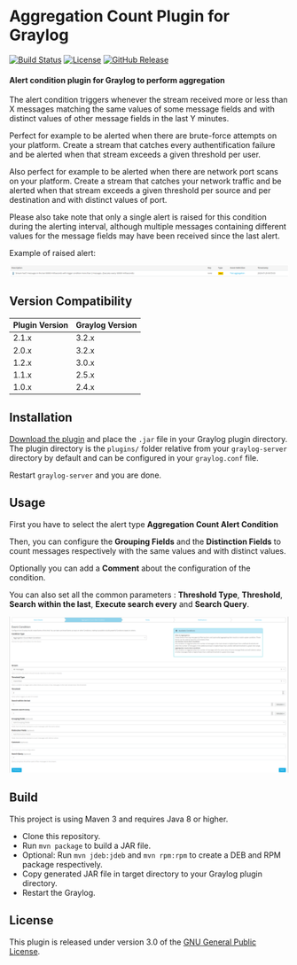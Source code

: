 # Aggregation Count Plugin for Graylog

[![Build Status](https://travis-ci.org/airbus-cyber/graylog-plugin-aggregation-count.svg?branch=master)](https://travis-ci.org/airbus-cyber/graylog-plugin-aggregation-count)
[![License](https://img.shields.io/badge/license-GPL--3.0-orange.svg)](https://www.gnu.org/licenses/gpl-3.0.txt)
[![GitHub Release](https://img.shields.io/badge/release-v2.1.2-blue.svg)](https://github.com/airbus-cyber/graylog-plugin-aggregation-count/releases)

#### Alert condition plugin for Graylog to perform aggregation

The alert condition triggers whenever the stream received more or less than X messages matching the same values of some message fields and with distinct values of other message fields in the last Y minutes.

Perfect for example to be alerted when there are brute-force attempts on your platform. Create a stream that catches every authentification failure and be alerted when that stream exceeds a given threshold per user.

Also perfect for example to be alerted when there are network port scans on your platform. Create a stream that catches your network traffic and be alerted when that stream exceeds a given threshold per source and per destination and with distinct values of port.

Please also take note that only a single alert is raised for this condition during the alerting interval, although multiple messages containing different values for the message fields may have been received since the last alert.

Example of raised alert:

![](https://raw.githubusercontent.com/airbus-cyber/graylog-plugin-aggregation-count/master/images/alert.png)

## Version Compatibility

|  Plugin Version | Graylog Version | 
| --------------- | --------------- | 
| 2.1.x           | 3.2.x           | 
| 2.0.x           | 3.2.x           | 
| 1.2.x           | 3.0.x           |
| 1.1.x           | 2.5.x           |
| 1.0.x           | 2.4.x           |

## Installation

[Download the plugin](https://github.com/airbus-cyber/graylog-plugin-aggregation-count/releases)
and place the `.jar` file in your Graylog plugin directory. The plugin directory
is the `plugins/` folder relative from your `graylog-server` directory by default
and can be configured in your `graylog.conf` file.

Restart `graylog-server` and you are done.

## Usage

First you have to select the alert type **Aggregation Count Alert Condition**

Then, you can configure the **Grouping Fields**  and the **Distinction Fields** to count messages respectively with the same values and with distinct values.

Optionally you can add a **Comment** about the configuration of the condition.

You can also set all the common parameters : **Threshold Type**, **Threshold**, **Search within the last**, **Execute search every** and **Search Query**.

![](https://raw.githubusercontent.com/airbus-cyber/graylog-plugin-aggregation-count/master/images/edit_condition.png)

## Build

This project is using Maven 3 and requires Java 8 or higher.

* Clone this repository.
* Run `mvn package` to build a JAR file.
* Optional: Run `mvn jdeb:jdeb` and `mvn rpm:rpm` to create a DEB and RPM package respectively.
* Copy generated JAR file in target directory to your Graylog plugin directory.
* Restart the Graylog.

## License

This plugin is released under version 3.0 of the [GNU General Public License](https://www.gnu.org/licenses/gpl-3.0.txt).

